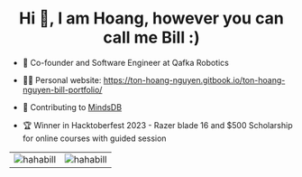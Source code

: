 <h1 align="center">Hi 👋, I am Hoang, however you can call me Bill :) </h1>

- 🤖 Co-founder and Software Engineer at Qafka Robotics

- 👨‍💻 Personal website: https://ton-hoang-nguyen.gitbook.io/ton-hoang-nguyen-bill-portfolio/

- 🎁 Contributing to [MindsDB](https://github.com/mindsdb/mindsdb)

- 🏆 Winner in Hacktoberfest 2023 - Razer blade 16 and $500 Scholarship for online courses with guided session

<!---
HahaBill/HahaBill is a ✨ special ✨ repository because its `README.md` (this file) appears on your GitHub profile.
You can click the Preview link to take a look at your changes.
--->
<table>
  <tr>
    <td valign="top"><img align="center" src="https://github-readme-stats.vercel.app/api?username=hahabill&show_icons=true&locale=en" alt="hahabill" /></td>
    <td valign="top"><img align="center" src="https://github-readme-streak-stats.herokuapp.com/?user=hahabill&" alt="hahabill" /></td>
  </tr>
</table>
